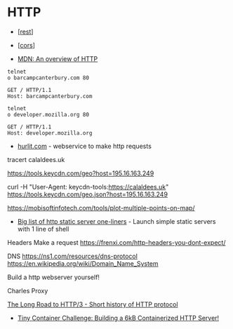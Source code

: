 HTTP
====

* [[rest]]
* [[cors]]

* [MDN: An overview of HTTP](https://developer.mozilla.org/en-US/docs/Web/HTTP/Overview)

```
telnet
o barcampcanterbury.com 80
```
```
GET / HTTP/1.1
Host: barcampcanterbury.com
```
```
telnet
o developer.mozilla.org 80
```
```
GET / HTTP/1.1
Host: developer.mozilla.org
```

* [hurlit.com](https://www.hurlit.com/) - webservice to make http requests

tracert calaldees.uk

https://tools.keycdn.com/geo?host=195.16.163.249

curl -H "User-Agent: keycdn-tools:https://calaldees.uk" https://tools.keycdn.com/geo.json?host=195.16.163.249

https://mobisoftinfotech.com/tools/plot-multiple-points-on-map/

* [Big list of http static server one-liners](https://gist.github.com/willurd/5720255) - Launch simple static servers with 1 line of shell


Headers
Make a request
https://frenxi.com/http-headers-you-dont-expect/


DNS
https://ns1.com/resources/dns-protocol
https://en.wikipedia.org/wiki/Domain_Name_System


Build a http webserver yourself!

Charles Proxy

[The Long Road to HTTP/3 - Short history of HTTP protocol](https://scorpil.com/post/the-long-road-to-http3/)

* [Tiny Container Challenge: Building a 6kB Containerized HTTP Server!](https://devopsdirective.com/posts/2021/04/tiny-container-image/)

[//begin]: # "Autogenerated link references for markdown compatibility"
[rest]: rest.md "rest"
[cors]: cors.md "CORS"
[//end]: # "Autogenerated link references"